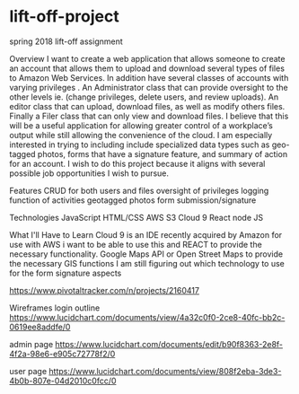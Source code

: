 # lift-off-project
spring  2018  lift-off assignment

Overview
I want to create a web application that allows someone to create an account that allows them to upload and download several types of files to Amazon Web Services. In addition have several classes of accounts with varying privileges . An Administrator class that can provide oversight to the other levels ie. (change privileges, delete users, and review uploads). An editor class that can upload, download files, as well as modify others files. Finally a Filer class that can only view and download files. I believe that this will be a useful application for allowing greater control of a workplace’s output while still allowing the convenience of the cloud. I am especially interested in trying to including include specialized data types such as geo-tagged photos, forms that have a signature feature, and summary of action for an account. I wish to do this project because it aligns with several possible job opportunities I wish to pursue.

Features
CRUD for both users and files oversight of privileges logging function of activities geotagged photos form submission/signature

Technologies
JavaScript
HTML/CSS
AWS S3 
Cloud 9 
React
node JS

What I'll Have to Learn
Cloud 9 is an IDE recently acquired by Amazon for use with AWS i want to be able to use this and REACT to provide the necessary functionality. Google Maps API or Open Street Maps to provide the necessary GIS functions I am still figuring out which technology to use for the form signature aspects


https://www.pivotaltracker.com/n/projects/2160417


Wireframes
login outline https://www.lucidchart.com/documents/view/4a32c0f0-2ce8-40fc-bb2c-0619ee8addfe/0

admin page https://www.lucidchart.com/documents/edit/b90f8363-2e8f-4f2a-98e6-e905c72778f2/0

user page https://www.lucidchart.com/documents/view/808f2eba-3de3-4b0b-807e-04d2010c0fcc/0

